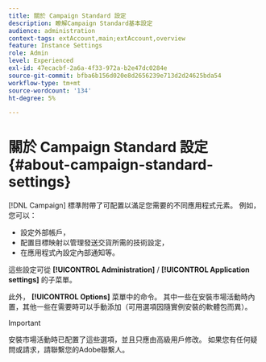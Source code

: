 ```yaml
---
title: 關於 Campaign Standard 設定
description: 瞭解Campaign Standard基本設定
audience: administration
context-tags: extAccount,main;extAccount,overview
feature: Instance Settings
role: Admin
level: Experienced
exl-id: 47ecacbf-2a6a-4f33-972a-b2e47dc0284e
source-git-commit: bfba6b156d020e8d2656239e713d2d24625bda54
workflow-type: tm+mt
source-wordcount: '134'
ht-degree: 5%

---
```


# 關於 Campaign Standard 設定{#about-campaign-standard-settings}

[!DNL Campaign] 標準附帶了可配置以滿足您需要的不同應用程式元素。 例如，您可以：

* 設定外部帳戶，
* 配置目標映射以管理發送交貨所需的技術設定，
* 在應用程式內設定內部通知等。

這些設定可從 **[!UICONTROL Administration]** / **[!UICONTROL Application settings]** 的子菜單。

此外， **[!UICONTROL Options]** 菜單中的命令。 其中一些在安裝市場活動時內置，其他一些在需要時可以手動添加（可用選項因隨實例安裝的軟體包而異）。

>[!IMPORTANT]
>
>安裝市場活動時已配置了這些選項，並且只應由高級用戶修改。 如果您有任何疑問或請求，請聯繫您的Adobe聯繫人。
